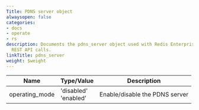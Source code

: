 ```yaml
---
Title: PDNS server object
alwaysopen: false
categories:
- docs
- operate
- rs
description: Documents the pdns_server object used with Redis Enterprise Software
  REST API calls.
linkTitle: pdns_server
weight: $weight
---
```


| Name | Type/Value | Description |
|------|------------|-------------|
| operating_mode | 'disabled'<br />'enabled' | Enable/disable the PDNS server |
